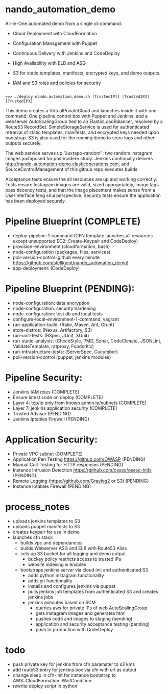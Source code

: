 # nando_automation_demo



All-in-One automated demo from a single cli command.

- Cloud Deployment with CloudFormation

- Configuration Management with Puppet 

- Continuous Delivery with Jenkins and CodeDeploy

- High Availability with ELB and ASG

- S3 for static templates, manifests, encrypted keys, and demo outputs.

- IAM and S3 roles and policies for security


```

==> ./deploy.nando.automation.demo.sh [TrustedIP1] [TrustedIP2] [TrustedIPX]

```


This demo creates a VirtualPrivateCloud and launches inside it with one command. One pipeline control box with Puppet and Jenkins, and a webserver AutoScalingGroup tied to an ElasticLoadBalancer, resolved by a Route53 RecordSet. SimpleStorageService is used for authenticated retrieval of static templates, manifests, and encrypted keys needed upon bootstrap. S3 is also used for the running demo to store logs and other outputs securely. 

The web service serves up "Juxtapo-random": two random instagram images juxtaposed for postmodern study.  Jenkins continually delivers http://nando-automation-demo.elasticoperations.com, and SourceControlManagement of this github repo executes builds.  

Acceptance tests ensure the all resources are up and working correctly. Tests ensure Instagram images are valid, sized appropriately, image tags pass decency tests, and that the image placement makes sense from a UserInterface feng shui perspective. Security tests ensure the application has been deployed securely.



# Pipeline Blueprint (COMPLETE)

- deploy-pipeline-1-command (CFN template launches all resources except unsupported EC2::Create-Keypair and CodeDeploy)
- provision-environment (cloudformation, bash)
- node-configuration (packages, files, services)
- poll-version-control (github every minute https://github.com/stelligent/nando_automation_demo)
- app-deployment: (CodeDeploy)



# Pipeline Blueprint (PENDING):

- node-configuration: data encryption
- node-configuration: security hardening
- node-configuration: test db and local tests
- configure-local-environment-1-command: vagrant
- run-application-build: (Rake, Maven, Ant, Grunt)
- store-distros: (Nexus, Artifactory, S3)
- run-unit-tests: (RSpec, JUnit, XUnit)
- run-static-analysis: (CheckStyle, PMD, Sonar, CodeClimate, JSONLint, ValidateTemplate, ratproxy, Foodcritic)
- run-infrastructure-tests: (ServerSpec, Cucumber)
- poll-version-control (puppet, jenkins modules)



# Pipeline Security:

- Jenkins IAM roles (COMPLETE)
- Ensure latest code on deploy (COMPLETE)
- Layer 4: tcp/ip only from known admin ip/subnets (COMPLETE)
- Layer 7: jenkins application security (COMPLETE)
- Trusted Advisor (PENDING)
- Jenkins Iptables Firewall (PENDING)



# Application Security:

- Private VPC subnet (COMPLETE)
- Application Pen Testing https://github.com/OWASP (PENDING)
- Manual Curl Testing for HTTP responses (PENDING)
- Instance Intrusion Detection https://github.com/ossec/ossec-hids (PENDING)
- Remote Logging (https://github.com/Graylog2 or S3) (PENDING)
- Instance Iptables Firewall (PENDING)



# process_notes

- uploads jenkins templates to S3
- uploads puppet manifests to S3
- creates keypair for use in demo
- launches cfn stack
	- builds vpc and dependancies
	- builds Webserver ASG and ELB with Route53 Alias
	- sets up S3 bucket for all logging and demo output
		- buckey policy restricts access to trusted IPs
		- website indexing is enabled
	- bootstraps jenkins server via cloud init and authenticated S3
		- adds python instagram functionality
		- adds git functionality
		- installs and configures jenkins via puppet
		- pulls jenkins job templates from authenticated S3 and creates jenkins jobs
		- jenkins executes based on SCM
			- queries aws for private IPs of web AutoScalingGroup
			- gets instagram images and generates html
			- pushes code and images to staging (pending)
			- application and security acceptance testing (pending)
			- push to production with CodeDeploy



# todo

- push private key for jenkins from cfn paramater to s3 kms
- add route53 entry for jenkins box via cfn with url as output
- change sleep in cfn-init for instance bootstrap to AWS::CloudFormation::WaitCondition
- rewrite deploy script in python

